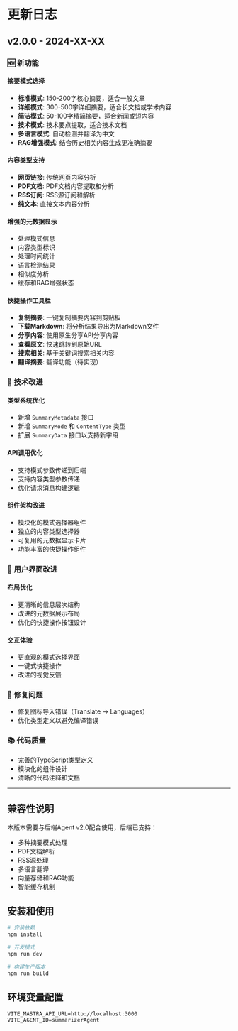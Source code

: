 # 更新日志

## v2.0.0 - 2024-XX-XX

### 🆕 新功能

#### 摘要模式选择
- **标准模式**: 150-200字核心摘要，适合一般文章
- **详细模式**: 300-500字详细摘要，适合长文档或学术内容
- **简洁模式**: 50-100字精简摘要，适合新闻或短内容
- **技术模式**: 技术要点提取，适合技术文档
- **多语言模式**: 自动检测并翻译为中文
- **RAG增强模式**: 结合历史相关内容生成更准确摘要

#### 内容类型支持
- **网页链接**: 传统网页内容分析
- **PDF文档**: PDF文档内容提取和分析
- **RSS订阅**: RSS源订阅和解析
- **纯文本**: 直接文本内容分析

#### 增强的元数据显示
- 处理模式信息
- 内容类型标识
- 处理时间统计
- 语言检测结果
- 相似度分析
- 缓存和RAG增强状态

#### 快捷操作工具栏
- **复制摘要**: 一键复制摘要内容到剪贴板
- **下载Markdown**: 将分析结果导出为Markdown文件
- **分享内容**: 使用原生分享API分享内容
- **查看原文**: 快速跳转到原始URL
- **搜索相关**: 基于关键词搜索相关内容
- **翻译摘要**: 翻译功能（待实现）

### 🔧 技术改进

#### 类型系统优化
- 新增 `SummaryMetadata` 接口
- 新增 `SummaryMode` 和 `ContentType` 类型
- 扩展 `SummaryData` 接口以支持新字段

#### API调用优化
- 支持模式参数传递到后端
- 支持内容类型参数传递
- 优化请求消息构建逻辑

#### 组件架构改进
- 模块化的模式选择器组件
- 独立的内容类型选择器
- 可复用的元数据显示卡片
- 功能丰富的快捷操作组件

### 🎨 用户界面改进

#### 布局优化
- 更清晰的信息层次结构
- 改进的元数据展示布局
- 优化的快捷操作按钮设计

#### 交互体验
- 更直观的模式选择界面
- 一键式快捷操作
- 改进的视觉反馈

### 🐛 修复问题
- 修复图标导入错误（Translate -> Languages）
- 优化类型定义以避免编译错误

### 📚 代码质量
- 完善的TypeScript类型定义
- 模块化的组件设计
- 清晰的代码注释和文档

---

## 兼容性说明

本版本需要与后端Agent v2.0配合使用，后端已支持：
- 多种摘要模式处理
- PDF文档解析
- RSS源处理
- 多语言翻译
- 向量存储和RAG功能
- 智能缓存机制

## 安装和使用

```bash
# 安装依赖
npm install

# 开发模式
npm run dev

# 构建生产版本
npm run build
```

## 环境变量配置

```env
VITE_MASTRA_API_URL=http://localhost:3000
VITE_AGENT_ID=summarizerAgent
```